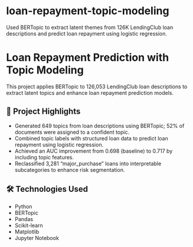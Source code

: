 # loan-repayment-topic-modeling
Used BERTopic to extract latent themes from 126K LendingClub loan descriptions and predict loan repayment using logistic regression.
# Loan Repayment Prediction with Topic Modeling

This project applies BERTopic to 126,053 LendingClub loan descriptions to extract latent topics and enhance loan repayment prediction models.

## 📌 Project Highlights
- Generated 649 topics from loan descriptions using BERTopic; 52% of documents were assigned to a confident topic.
- Combined topic labels with structured loan data to predict loan repayment using logistic regression.
- Achieved an AUC improvement from 0.698 (baseline) to 0.717 by including topic features.
- Reclassified 3,281 “major_purchase” loans into interpretable subcategories to enhance risk segmentation.

## 🛠 Technologies Used
- Python
- BERTopic
- Pandas
- Scikit-learn
- Matplotlib
- Jupyter Notebook
